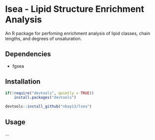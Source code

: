 # lsea - Lipid Structure Enrichment Analysis

An R package for perfoming enrichment analysis of lipid classes, chain lengths, and degrees of unsaturation.

## Dependencies
 - fgsea

## Installation
```R
if(!require("devtools", quietly = TRUE))
    install.packages("devtools")

devtools::install_github("nbay13/lsea")
```
## Usage
...
